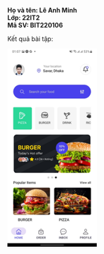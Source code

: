 __Họ và tên: Lê Anh Minh__  
__Lớp: 22IT2__  
__Mã SV: BIT220106__  

Kết quả bài tập:  

<img src="./HinhAnhGiaoDien.jpg" width = 40%>
